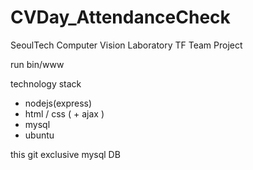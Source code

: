 # CVDay_AttendanceCheck

SeoulTech Computer Vision Laboratory TF Team Project

run bin/www

technology stack
- nodejs(express)
- html / css ( + ajax )
- mysql
- ubuntu

this git exclusive mysql DB
